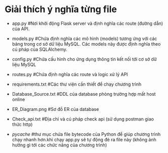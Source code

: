 # Giải thích ý nghĩa từng file
     
- app.py         #Nơi khởi động Flask server và định nghĩa các route (đường dẫn) của API.
     
- models.py      #Chứa định nghĩa các mô hình (models) tương ứng với các bảng trong cơ sở dữ liệu MySQL. Các models này được định nghĩa theo cú pháp của SQLAlchemy.
    
 - config.py      #Chứa cấu hình cho ứng dụng thông tin kết nối tới cơ sở dữ liệu MySQL
    
 - routes.py      #Chứa định nghĩa các route và logic xử lý API
    
- requirements.txt  #Các thư viện cần thiết để chạy chương trình
    
- Database_Source.txt  #DDL của database phòng trường hợp mất host online
    
- ER_Diagram.png  #Sơ đồ ER của database
    
- Check_api.txt  #Địa chỉ và cú pháp check api (sử dụng postman giao thức http)

- _pycache_ #thư mục chứa file bytecode của Python để giúp chương trình chạy nhanh hơn.khi chạy app.py sẽ tự động đẻ ra file này (không ảnh hưởng gì tới các chức năng của chương trình)
    
